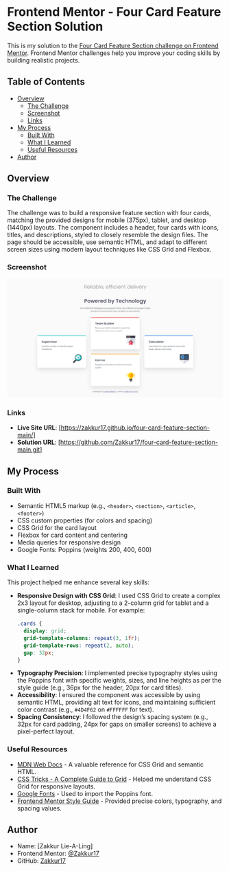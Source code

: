 # Frontend Mentor - Four Card Feature Section Solution

This is my solution to the [Four Card Feature Section challenge on Frontend Mentor](https://www.frontendmentor.io/challenges/four-card-feature-section-weK1eFYK). Frontend Mentor challenges help you improve your coding skills by building realistic projects.

## Table of Contents

- [Overview](#overview)
  - [The Challenge](#the-challenge)
  - [Screenshot](#screenshot)
  - [Links](#links)
- [My Process](#my-process)
  - [Built With](#built-with)
  - [What I Learned](#what-i-learned)
  - [Useful Resources](#useful-resources)
- [Author](#author)

## Overview

### The Challenge

The challenge was to build a responsive feature section with four cards, matching the provided designs for mobile (375px), tablet, and desktop (1440px) layouts. The component includes a header, four cards with icons, titles, and descriptions, styled to closely resemble the design files. The page should be accessible, use semantic HTML, and adapt to different screen sizes using modern layout techniques like CSS Grid and Flexbox.

### Screenshot

![Four Card Feature Section Screenshot](./design/Frontend-Mentor-Four-card-feature-section-screenshot.png)

### Links

- **Live Site URL**: [https://zakkur17.github.io/four-card-feature-section-main/]
- **Solution URL**: [https://github.com/Zakkur17/four-card-feature-section-main.git]

## My Process

### Built With

- Semantic HTML5 markup (e.g., `<header>`, `<section>`, `<article>`, `<footer>`)
- CSS custom properties (for colors and spacing)
- CSS Grid for the card layout
- Flexbox for card content and centering
- Media queries for responsive design
- Google Fonts: Poppins (weights 200, 400, 600)

### What I Learned

This project helped me enhance several key skills:

- **Responsive Design with CSS Grid**: I used CSS Grid to create a complex 2x3 layout for desktop, adjusting to a 2-column grid for tablet and a single-column stack for mobile. For example:
  ```css
  .cards {
    display: grid;
    grid-template-columns: repeat(3, 1fr);
    grid-template-rows: repeat(2, auto);
    gap: 32px;
  }
  ```
- **Typography Precision**: I implemented precise typography styles using the Poppins font with specific weights, sizes, and line heights as per the style guide (e.g., 36px for the header, 20px for card titles).
- **Accessibility**: I ensured the component was accessible by using semantic HTML, providing alt text for icons, and maintaining sufficient color contrast (e.g., `#4D4F62` on `#FFFFFF` for text).
- **Spacing Consistency**: I followed the design’s spacing system (e.g., 32px for card padding, 24px for gaps on smaller screens) to achieve a pixel-perfect layout.

### Useful Resources

- [MDN Web Docs](https://developer.mozilla.org/en-US/) - A valuable reference for CSS Grid and semantic HTML.
- [CSS Tricks - A Complete Guide to Grid](https://css-tricks.com/snippets/css/complete-guide-grid/) - Helped me understand CSS Grid for responsive layouts.
- [Google Fonts](https://fonts.google.com/) - Used to import the Poppins font.
- [Frontend Mentor Style Guide](#) - Provided precise colors, typography, and spacing values.

## Author

- Name: [Zakkur Lie-A-Ling]
- Frontend Mentor: [@Zakkur17](https://www.frontendmentor.io/profile/Zakkur17)
- GitHub: [Zakkur17](https://github.com/Zakkur17)